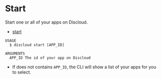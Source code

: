 # Start

Start one or all of your apps on Discloud.

* [start](#start)

```sh-session
USAGE
  $ discloud start [APP_ID]

ARGUMENTS
  APP_ID The id of your app on Discloud
```

* If does not contains `APP_ID`, the CLI will show a list of your apps for you to select.
